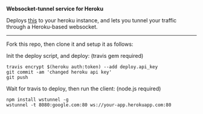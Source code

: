 **Websocket-tunnel service for Heroku**

Deploys [this](https://www.npmjs.com/package/wstunnel) to your heroku instance, and lets you tunnel your traffic through a Heroku-based websocket.

---

Fork this repo, then clone it and setup it as follows:

Init the deploy script, and deploy: (travis gem required)

```shell
travis encrypt $(heroku auth:token) --add deploy.api_key
git commit -am 'changed heroku api key'
git push
```

Wait for travis to deploy, then run the client: (node.js required)

```shell
npm install wstunnel -g
wstunnel -t 8080:google.com:80 ws://your-app.herokuapp.com:80
```
